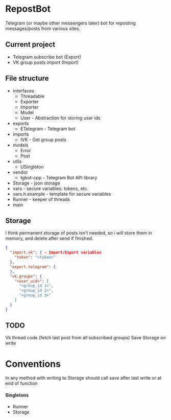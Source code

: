 # RepostBot

Telegram (or maybe other messengers later) bot for reposting messages/posts from various sites.


## Current project

- Telegram subscribe bot (Export)
- VK group posts import (Import)


## File structure
- interfaces
  - Threadable
  - Exporter
  - Importer
  - Model
  - User - Abstraction for storing user ids
- exports
  - ETelegram - Telegram bot
- imports
  - IVK - Get group posts
- models
  - Error
  - Post
- utils
  - USingleton
- vendor
  - tgbot-cpp - Telegram Bot API library
- Storage - json storage
- vars - secure variables: tokens, etc.
- vars.h.example - template for secure variables
- Runner - keeper of threads
- main


## Storage

I think permanent storage of posts isn't needed, so i will store them in memory, and delete after send if finished.

```json
{
  "import.vk": { - Import/Export variables
    "token": "<token>"
  },
  "export.telegram": {
  },
  "vk.groups": {
    "<user_uid>": [
      "<group_id 1>",
      "<group_id 2>",
      "<group_id 3>"
    ]
  }
}
```


## TODO

Vk thread code (fetch last post from all subscribed groups)
Save Storage on write


# Conventions

In any method with writing to Storage should call save after last write or at end of function


#### Singletons

- Runner
- Storage
